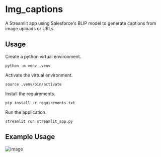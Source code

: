 # Img_captions
A Streamlit app using Salesforce's BLIP model to generate captions from image uploads or URLs.

## Usage

Create a python virtual environment.
```
python -m venv .venv
```
Activate the virtual environment.
```
source .venv/bin/activate
```
Install the requirements.
```
pip install -r requirements.txt
```
Run the application.
```
streamlit run streamlit_app.py
```

## Example Usage
![image](https://github.com/user-attachments/assets/7728e224-b3ad-4994-8693-7dbde7c2a5d0)
